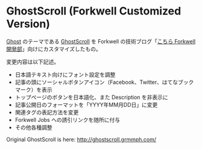 # GhostScroll (Forkwell Customized Version)

[Ghost](https://ghost.org/) のテーマである [GhostScroll](http://ghostscroll.grmmph.com/) を Forkwell の技術ブログ「[こちら Forkwell 開発部](http://devlog.forkwell.com/)」向けにカスタマイズしたもの。

変更内容は以下記述。

- 日本語テキスト向けにフォント設定を調整
- 記事の頭にソーシャルボタンアイコン（Facebook、Twitter、はてなブックマーク）を表示
- トップページのボタンを日本語化、また Description を非表示に
- 記事公開日のフォーマットを「YYYY年MM月DD日」に変更
- 関連タグの表記方法を変更
- Forkwell Jobs への誘引リンクを随所に付与
- その他各種調整

Original GhostScroll is here:
http://ghostscroll.grmmph.com/
